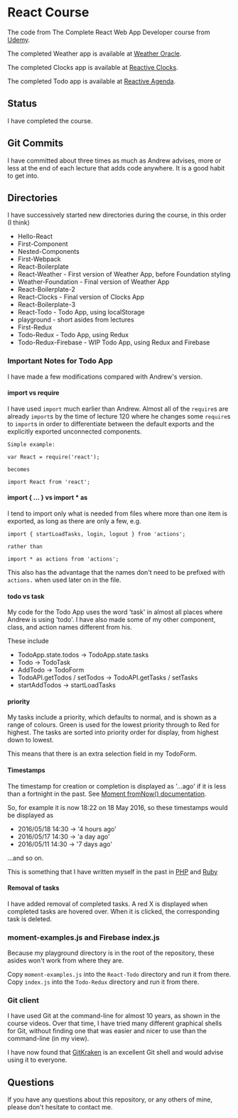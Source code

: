 # React Course

The code from The Complete React Web App Developer course from
[Udemy](https://www.udemy.com/the-complete-react-web-app-developer-course).

The completed Weather app is available at
[Weather Oracle](http://weather-oracle.herokuapp.com).

The completed Clocks app is available at
[Reactive Clocks](http://reactive-clocks.herokuapp.com).

The completed Todo app is available at
[Reactive Agenda](http://reactive-agenda.herokuapp.com).

## Status

I have completed the course.

## Git Commits

I have committed about three times as much as Andrew advises, more or less
at the end of each lecture that adds code anywhere. It is a good habit to
get into.

## Directories

I have successively started new directories during the course, in this order
(I think)

* Hello-React
* First-Component
* Nested-Components
* First-Webpack
* React-Boilerplate
* React-Weather       - First version of Weather App, before Foundation styling
* Weather-Foundation  - Final version of Weather App
* React-Boilerplate-2
* React-Clocks        - Final version of Clocks App
* React-Boilerplate-3
* React-Todo          - Todo App, using localStorage
* playground          - short asides from lectures
* First-Redux
* Todo-Redux          - Todo App, using Redux
* Todo-Redux-Firebase - WIP Todo App, using Redux and Firebase

### Important Notes for Todo App

I have made a few modifications compared with Andrew's version.

#### import vs require

I have used `import` much earlier than Andrew. Almost all of the `require`s are
already `import`s by the time of lecture 120 where he changes some `require`s
to `import`s in order to differentiate between the default exports and the
explicitly exported unconnected components.

```
Simple example:

var React = require('react');

becomes

import React from 'react';
```

#### import { ... } vs import * as

I tend to import only what is needed from files where more than one item
is exported, as long as there are only a few, e.g.

```
import { startLoadTasks, login, logout } from 'actions';

rather than

import * as actions from 'actions';
```

This also has the advantage that the names don't need to be prefixed with
`actions.` when used later on in the file.

#### todo vs task

My code for the Todo App uses the word 'task' in almost all places where Andrew
is using 'todo'. I have also made some of my other component, class, and action
names different from his.

These include

* TodoApp.state.todos -> TodoApp.state.tasks
* Todo -> TodoTask
* AddTodo -> TodoForm
* TodoAPI.getTodos / setTodos -> TodoAPI.getTasks / setTasks
* startAddTodos -> startLoadTasks

#### priority

My tasks include a priority, which defaults to normal, and is shown as a range
of colours. Green is used for the lowest priority through to Red for highest.
The tasks are sorted into priority order for display, from highest down to lowest.

This means that there is an extra selection field in my TodoForm.

#### Timestamps

The timestamp for creation or completion is displayed as '...ago' if it is less
than a fortnight in the past.
See [Moment fromNow() documentation](http://momentjs.com/docs/#/displaying/fromnow/).

So, for example it is now 18:22 on 18 May 2016, so these timestamps would be
displayed as

* 2016/05/18 14:30 -> '4 hours ago'
* 2016/05/17 14:30 -> 'a day ago'
* 2016/05/11 14:30 -> '7 days ago'

...and so on.

This is something that I have written myself in the past in
[PHP](https://github.com/JulianNicholls/RSS-Viewer/blob/master/humantime.php)
and
[Ruby](https://github.com/JulianNicholls/ruby-rss-reader/blob/master/humantime.rb)

#### Removal of tasks

I have added removal of completed tasks. A red X is displayed when completed
tasks are hovered over. When it is clicked, the corresponding task is deleted.

### moment-examples.js and Firebase index.js

Because my playground directory is in the root of the repository, these asides
won't work from where they are.

Copy `moment-examples.js` into the `React-Todo` directory and run it from there.
Copy `index.js` into the `Todo-Redux` directory and run it from there.

### Git client

I have used Git at the command-line for almost 10 years, as shown in the course
videos. Over that time, I have tried many different graphical shells for Git,
without finding one that was easier and nicer to use than the command-line
(in my view).

I have now found that [GitKraken](https://www.gitkraken.com) is an excellent
Git shell and would advise using it to everyone.

## Questions

If you have any questions about this repository, or any others of mine, please
don't hesitate to contact me.
